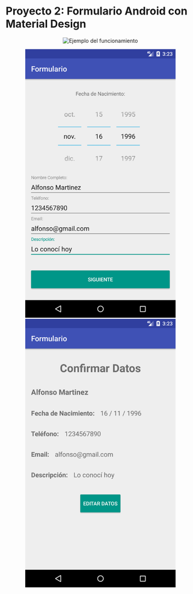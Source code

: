 # Proyecto 2: Formulario Android con Material Design

<p align="center">
    <img alt="Ejemplo del funcionamiento" src="screenshot/example.gif" width="400"/>
</p>
<p align="center">
    <img alt="Primer Pantalla con los datos completados" src="screenshot/Layout1_Full.png" width="400px">
    <img alt="Segunda Pantalla con botón de editar" src="screenshot/Layout2.png" width="400px">
</p>